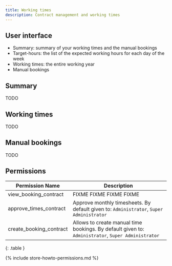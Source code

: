 ```yaml
---
title: Working times
description: Contract management and working times
---
```


## User interface

- Summary: summary of your working times and the manual bookings
- Target-hours: the list of the expected working hours for each day of the week
- Working times: the entire working year
- Manual bookings

## Summary

TODO 

## Working times

TODO 

## Manual bookings

TODO 

## Permissions

| Permission Name            | Description                                                                                        |
|----------------------------|----------------------------------------------------------------------------------------------------|
| view_booking_contract      | FIXME FIXME FIXME FIXME                                                                            |
| approve_times_contract     | Approve monthly timesheets. By default given to: `Administrator`, `Super Administrator`            |
| create_booking_contract    | Allows to create manual time bookings. By default given to: `Administrator`, `Super Administrator` |
{: .table }

{% include store-howto-permissions.md %}
